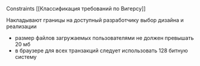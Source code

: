 
Constraints
[[Классификация требований по Вигерсу]]

Накладывают границы на доступный разработчику выбор дизайна и реализации

- размер файлов загружаемых пользователями не должен превышать 20 мб
- в браузере для всех транзакций следует использовать 128 битную систему